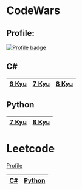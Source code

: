 # CodeWars

## Profile:

[![Profile badge](https://www.codewars.com/users/Lumi_s/badges/large)](https://www.codewars.com/users/Lumi_s)

## C#

|[6 Kyu](https://github.com/Lumi-sg/CodeWars-LeetCode/tree/main/C%23/6%20Kyu)|[7 Kyu](https://github.com/Lumi-sg/CodeWars-LeetCode/tree/main/C%23/7%20Kyu)|[8 Kyu](https://github.com/Lumi-sg/CodeWars-LeetCode/tree/main/C%23/8%20Kyu)|
|---|---|---|
## Python
|[7 Kyu](https://github.com/Lumi-sg/CodeWars-LeetCode/tree/main/Python/CodeWars/7%20Kyu)|[8 Kyu](https://github.com/Lumi-sg/CodeWars-LeetCode/tree/main/Python/CodeWars/8%20Kyu)
|---|---|
# Leetcode
[Profile](https://leetcode.com/Lumi-sg/)

|[C#](https://github.com/Lumi-sg/CodeWars-LeetCode/tree/main/C%23/LeetCode)|[Python](https://github.com/Lumi-sg/CodeWars-LeetCode/tree/main/Python/LeetCode)|
|---|---|

